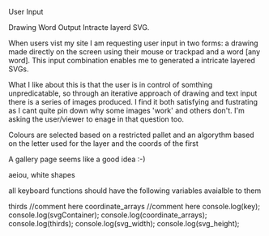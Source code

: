 
User Input

Drawing
Word
Output Intracte layerd SVG.

When users vist my site I am requesting user input in two forms: a drawing made directly on the screen using their mouse or trackpad and a word [any word]. This input combination enables me to generated a intricate layered SVGs.

What I like about this is that the user is in control of somthing unpredicatable, so through an iterative approach of drawing and text input there is a series of images produced. I find it both satisfying and fustrating as I cant quite pin down why some images 'work' and others don't. I'm asking the user/viewer to enage in that question too.

Colours are selected based on a restricted pallet and an algorythm based on the letter used for the layer and the coords of the first

A gallery page seems like a good idea :-)

aeiou, white shapes


all keyboard functions should have the following variables avaialble to them

thirds //comment here
coordinate_arrays //comment here
    console.log(key);
    console.log(svgContainer);
    console.log(coordinate_arrays);
    console.log(thirds);
    console.log(svg_width);
    console.log(svg_height);
